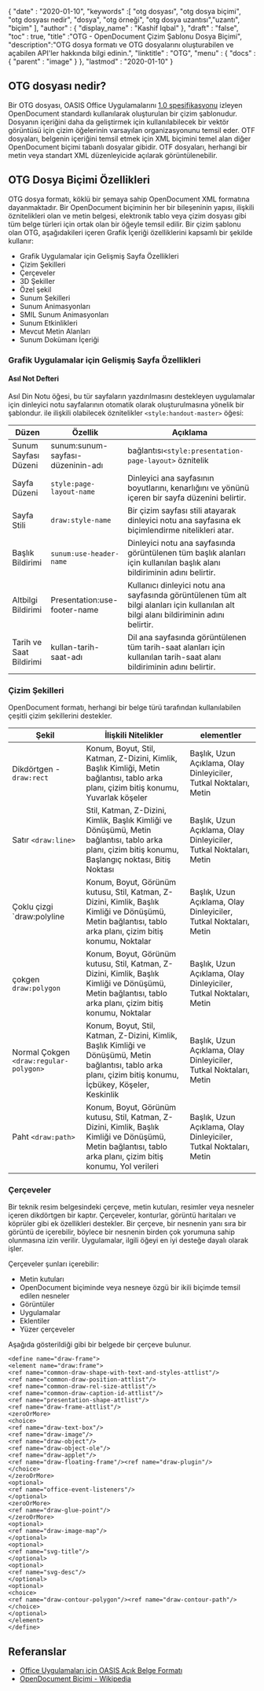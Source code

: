 {
  "date" : "2020-01-10",
  "keywords" :[ "otg dosyası", "otg dosya biçimi", "otg dosyası nedir", "dosya", "otg örneği", "otg dosya uzantısı","uzantı", "biçim" ],
  "author" : {
    "display_name" : "Kashif Iqbal"
},
  "draft" : "false",
  "toc" : true,
  "title" :"OTG - OpenDocument Çizim Şablonu Dosya Biçimi",
  "description":"OTG dosya formatı ve OTG dosyalarını oluşturabilen ve açabilen API'ler hakkında bilgi edinin.",
  "linktitle" : "OTG",
  "menu" : {
    "docs" : {
      "parent" : "image"
}
},
  "lastmod" : "2020-01-10"
}

## OTG dosyası nedir?

Bir OTG dosyası, OASIS Office Uygulamalarını [1.0 spesifikasyonu](https://www.oasis-open.org/committees/download.php/12572/OpenDocument-v1.0-os.pdf) izleyen OpenDocument standardı kullanılarak oluşturulan bir çizim şablonudur. Dosyanın içeriğini daha da geliştirmek için kullanılabilecek bir vektör görüntüsü için çizim öğelerinin varsayılan organizasyonunu temsil eder. OTF dosyaları, belgenin içeriğini temsil etmek için XML biçimini temel alan diğer OpenDocument biçimi tabanlı dosyalar gibidir. OTF dosyaları, herhangi bir metin veya standart XML düzenleyicide açılarak görüntülenebilir.

## OTG Dosya Biçimi Özellikleri ##

OTG dosya formatı, köklü bir şemaya sahip OpenDocument XML formatına dayanmaktadır. Bir OpenDocument biçiminin her bir bileşeninin yapısı, ilişkili öznitelikleri olan ve metin belgesi, elektronik tablo veya çizim dosyası gibi tüm belge türleri için ortak olan bir öğeyle temsil edilir. Bir çizim şablonu olan OTG, aşağıdakileri içeren Grafik İçeriği özelliklerini kapsamlı bir şekilde kullanır:

* Grafik Uygulamalar için Gelişmiş Sayfa Özellikleri
* Çizim Şekilleri
* Çerçeveler
* 3D Şekiller
* Özel şekil
* Sunum Şekilleri
* Sunum Animasyonları
* SMIL Sunum Animasyonları
* Sunum Etkinlikleri
* Mevcut Metin Alanları
* Sunum Dokümanı İçeriği

### Grafik Uygulamalar için Gelişmiş Sayfa Özellikleri ###
#### Asıl Not Defteri ####

Asıl Din Notu öğesi, bu tür sayfaların yazdırılmasını destekleyen uygulamalar için dinleyici notu sayfalarının otomatik olarak oluşturulmasına yönelik bir şablondur.
ile ilişkili olabilecek öznitelikler `<style:handout-master>` öğesi:

|Düzen|Özellik|Açıklama
---|---|---|
|Sunum Sayfası Düzeni|sunum:sunum-sayfası-düzeninin-adı| bağlantısı`<style:presentation-page-layout>` öznitelik
|Sayfa Düzeni|`style:page-layout-name` | Dinleyici ana sayfasının boyutlarını, kenarlığını ve yönünü içeren bir sayfa düzenini belirtir.
|Sayfa Stili|`draw:style-name`|Bir çizim sayfası stili atayarak dinleyici notu ana sayfasına ek biçimlendirme nitelikleri atar.|
|Başlık Bildirimi| `sunum:use-header-name`| Dinleyici notu ana sayfasında görüntülenen tüm başlık alanları için kullanılan başlık alanı bildiriminin adını belirtir.
|Altbilgi Bildirimi| Presentation:use-footer-name|Kullanıcı dinleyici notu ana sayfasında görüntülenen tüm alt bilgi alanları için kullanılan alt bilgi alanı bildiriminin adını belirtir.
|Tarih ve Saat Bildirimi|kullan-tarih-saat-adı|Dil ana sayfasında görüntülenen tüm tarih-saat alanları için kullanılan tarih-saat alanı bildiriminin adını belirtir.

### Çizim Şekilleri ###
OpenDocument formatı, herhangi bir belge türü tarafından kullanılabilen çeşitli çizim şekillerini destekler.

|Şekil|İlişkili Nitelikler| elementler
---|---|---|
Dikdörtgen - `draw:rect `|Konum, Boyut, Stil, Katman, Z-Dizini, Kimlik, Başlık Kimliği, Metin bağlantısı, tablo arka planı, çizim bitiş konumu, Yuvarlak köşeler|Başlık, Uzun Açıklama, Olay Dinleyiciler, Tutkal Noktaları, Metin
Satır `<draw:line> `|Stil, Katman, Z-Dizini, Kimlik, Başlık Kimliği ve Dönüşümü, Metin bağlantısı, tablo arka planı, çizim bitiş konumu, Başlangıç noktası, Bitiş Noktası|Başlık, Uzun Açıklama, Olay Dinleyiciler, Tutkal Noktaları, Metin
Çoklu çizgi `draw:polyline | Konum, Boyut, Görünüm kutusu, Stil, Katman, Z-Dizini, Kimlik, Başlık Kimliği ve Dönüşümü, Metin bağlantısı, tablo arka planı, çizim bitiş konumu, Noktalar| Başlık, Uzun Açıklama, Olay Dinleyiciler, Tutkal Noktaları, Metin
çokgen `draw:polygon `|Konum, Boyut, Görünüm kutusu, Stil, Katman, Z-Dizini, Kimlik, Başlık Kimliği ve Dönüşümü, Metin bağlantısı, tablo arka planı, çizim bitiş konumu, Noktalar|Başlık, Uzun Açıklama, Olay Dinleyiciler, Tutkal Noktaları, Metin
|Normal Çokgen `<draw:regular-polygon> `|Konum, Boyut, Stil, Katman, Z-Dizini, Kimlik, Başlık Kimliği ve Dönüşümü, Metin bağlantısı, tablo arka planı, çizim bitiş konumu, İçbükey, Köşeler, Keskinlik|Başlık, Uzun Açıklama, Olay Dinleyiciler, Tutkal Noktaları, Metin
|Paht `<draw:path> `|Konum, Boyut, Görünüm kutusu, Stil, Katman, Z-Dizini, Kimlik, Başlık Kimliği ve Dönüşümü, Metin bağlantısı, tablo arka planı, çizim bitiş konumu, Yol verileri| Başlık, Uzun Açıklama, Olay Dinleyiciler, Tutkal Noktaları, Metin

### Çerçeveler ###
Bir teknik resim belgesindeki çerçeve, metin kutuları, resimler veya nesneler içeren dikdörtgen bir kaptır. Çerçeveler, konturlar, görüntü haritaları ve köprüler gibi ek özellikleri destekler. Bir çerçeve, bir nesnenin yanı sıra bir görüntü de içerebilir, böylece bir nesnenin birden çok yorumuna sahip olunmasına izin verilir. Uygulamalar, ilgili öğeyi en iyi desteğe dayalı olarak işler.

Çerçeveler şunları içerebilir:
* Metin kutuları
* OpenDocument biçiminde veya nesneye özgü bir ikili biçimde temsil edilen nesneler
* Görüntüler
* Uygulamalar
* Eklentiler
* Yüzer çerçeveler

Aşağıda gösterildiği gibi bir belgede bir çerçeve bulunur.

```
<define name="draw-frame">
<element name="draw:frame">
<ref name="common-draw-shape-with-text-and-styles-attlist"/>
<ref name="common-draw-position-attlist"/>
<ref name="common-draw-rel-size-attlist"/>
<ref name="common-draw-caption-id-attlist"/>
<ref name="presentation-shape-attlist"/>
<ref name="draw-frame-attlist"/>
<zeroOrMore>
<choice>
<ref name="draw-text-box"/>
<ref name="draw-image"/>
<ref name="draw-object"/>
<ref name="draw-object-ole"/>
<ref name="draw-applet"/>
<ref name="draw-floating-frame"/><ref name="draw-plugin"/>
</choice>
</zeroOrMore>
<optional>
<ref name="office-event-listeners"/>
</optional>
<zeroOrMore>
<ref name="draw-glue-point"/>
</zeroOrMore>
<optional>
<ref name="draw-image-map"/>
</optional>
<optional>
<ref name="svg-title"/>
</optional>
<optional>
<ref name="svg-desc"/>
</optional>
<optional>
<choice>
<ref name="draw-contour-polygon"/><ref name="draw-contour-path"/>
</choice>
</optional>
</element>
</define>
```

## Referanslar ##
* [Office Uygulamaları için OASIS Açık Belge Formatı](https://www.oasis-open.org/committees/tc_home.php?wg_abbrev=office)
* [OpenDocument Biçimi - Wikipedia](https://en.wikipedia.org/wiki/OpenDocument)

